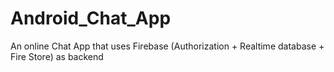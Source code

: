 # Android_Chat_App
An online Chat App that uses Firebase (Authorization + Realtime database + Fire Store) as backend
